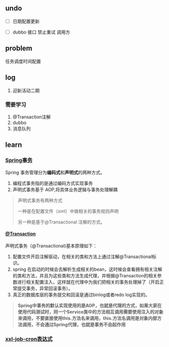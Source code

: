 ## undo

- [ ] 日期配置更新
- [ ] dubbo 接口 禁止重试 调用方

  



## problem



任务调度时间配置





## log

1. 迎新活动二期



### 需要学习

1. @Transaction注解
2. dubbo
3. 消息队列



## learn

### [Spring事务](https://zhuanlan.zhihu.com/p/148504094)

Spring 事务管理分为**编码式**和**声明式**的两种方式。

1. 编程式事务指的是通过编码方式实现事务
2. 声明式事务基于 AOP,将具体业务逻辑与事务处理解耦

> 声明式事务有两种方式
>
> 一种是在配置文件（xml）中做相关的事务规则声明
>
> 另一种是基于@Transactional 注解的方式。

#### [@Transaction](https://www.jianshu.com/p/5687e2a38fbc)

声明式事务（@Transactional)基本原理如下：

1. 配置文件开启注解驱动，在相关的类和方法上通过注解@Transactional标识。
2. spring 在启动的时候会去解析生成相关的bean，这时候会查看拥有相关注解的类和方法，并且为这些类和方法生成代理，并根据@Transaction的相关参数进行相关配置注入，这样就在代理中为我们把相关的事务处理掉了（开启正常提交事务，异常回滚事务）。
3. 真正的数据库层的事务提交和回滚是通过binlog或者redo log实现的。

> **Spring中事务的默认实现使用的是AOP，也就是代理的方式，如果大家在使用代码测试时，同一个Service类中的方法相互调用需要使用注入的对象来调用，不要直接使用this.方法名来调用，this.方法名调用是对象内部方法调用，不会通过Spring代理，也就是事务不会起作用**



### [xxl-job-cron表达式](https://blog.csdn.net/ZHANGJNWEI/article/details/110679692)
